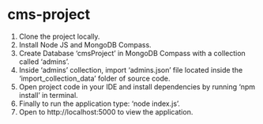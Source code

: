# cms-project
1. Clone the project locally.
2. Install Node JS and MongoDB Compass.
3. Create Database ‘cmsProject’ in MongoDB Compass with a collection called ‘admins’.
4. Inside ‘admins’ collection, import ‘admins.json’ file located inside the ‘import_collection_data’ folder of source code.
5. Open project code in your IDE and install dependencies by running ‘npm install’ in terminal.
6. Finally to run the application type: ‘node index.js’.
7. Open to http://localhost:5000 to view the application.
